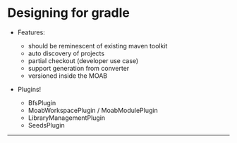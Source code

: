 # Designing for gradle

- Features:
   - should be reminescent of existing maven toolkit
   - auto discovery of projects
   - partial checkout (developer use case)
   - support generation from converter
   - versioned inside the MOAB

- Plugins!
   - BfsPlugin
   - MoabWorkspacePlugin / MoabModulePlugin
   - LibraryManagementPlugin
   - SeedsPlugin

---
